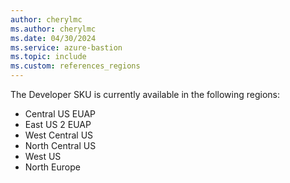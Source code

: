 ```yaml
---
author: cherylmc
ms.author: cherylmc
ms.date: 04/30/2024
ms.service: azure-bastion
ms.topic: include
ms.custom: references_regions
---
```


The Developer SKU is currently available in the following regions:

* Central US EUAP
* East US 2 EUAP
* West Central US
* North Central US
* West US
* North Europe
